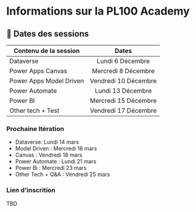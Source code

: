# Informations sur la PL100 Academy

## :calendar: Dates des sessions

| <center> Contenu de la session </center> | Dates |
| --- | :---: |
| Dataverse | Lundi 6 Décembre |
| Power Apps Canvas  | Mercredi 8 Décembre |
| Power Apps Model Driven | Vendredi 10 Décembre |
| Power Automate | Lundi 13 Décembre |
| Power BI | Mercredi 15 Décembre |
| Other tech + Test | Vendredi 17 Décembre   |

### Prochaine Itération

- Dataverse: Lundi 14 mars
- Model Driven : Mercredi 16 mars
- Canvas : Vendredi 18 mars
- Power Automate : Lundi 21 mars
- Power Bi : Mercredi 23 mars
- Other Tech + Q&A : Vendredi 25 mars


### Lien d'inscrition

TBD
